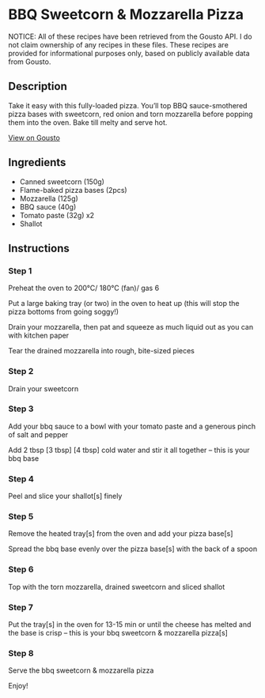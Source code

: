 # BBQ Sweetcorn & Mozzarella Pizza

NOTICE: All of these recipes have been retrieved from the Gousto API. I do not claim ownership of any recipes in these files. These recipes are provided for informational purposes only, based on publicly available data from Gousto.

## Description

Take it easy with this fully-loaded pizza. You’ll top BBQ sauce-smothered pizza bases with sweetcorn, red onion and torn mozzarella before popping them into the oven. Bake till melty and serve hot.

[View on Gousto](https://www.gousto.co.uk/recipes/cookbook/bbq-sweetcorn-pizza)

## Ingredients

- Canned sweetcorn (150g)
- Flame-baked pizza bases (2pcs)
- Mozzarella (125g)
- BBQ sauce (40g)
- Tomato paste (32g) x2
- Shallot

## Instructions


### Step 1

Preheat the oven to 200°C/ 180°C (fan)/ gas 6

Put a large baking tray (or two) in the oven to heat up (this will stop the pizza bottoms from going soggy!)

Drain your mozzarella, then pat and squeeze as much liquid out as you can with kitchen paper

Tear the drained mozzarella into rough, bite-sized pieces


### Step 2

Drain your sweetcorn


### Step 3

Add your bbq sauce to a bowl with your tomato paste and a generous pinch of salt and pepper

Add 2 tbsp <span class="text-purple">[3 tbsp]</span> <span class="text-danger">[4 tbsp]</span> cold water and stir it all together – this is your bbq base


### Step 4

Peel and slice your shallot[s] finely


### Step 5

Remove the heated tray[s] from the oven and add your pizza base[s]

Spread the bbq base evenly over the pizza base[s] with the back of a spoon


### Step 6

Top with the torn mozzarella, drained sweetcorn and sliced shallot


### Step 7

Put the tray[s] in the oven for 13-15 min or until the cheese has melted and the base is crisp – this is your bbq sweetcorn & mozzarella pizza[s]

### Step 8

Serve the bbq sweetcorn & mozzarella pizza

Enjoy!

